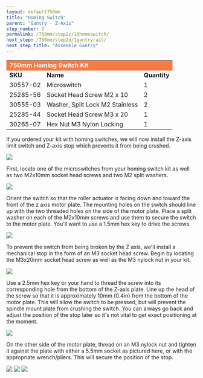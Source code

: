 ```yaml
---
layout: default750mm
title: "Homing Switch"
parent: "Gantry - Z-Axis"
step_number: 2
permalink: /750mm/step2c/10homeswitch/
next_step: /750mm/step2d/1gantryrail/
next_step_title: "Assemble Gantry"
---
```


<table>
  <tr>
    <td style="color:#fff;background: #F47B44" colspan="3">
      <b>750mm Homing Switch Kit</b>
    </td>
  </tr>
  <tr>
    <td>
      <b>SKU</b>
    </td>
    <td>
      <b>Name</b>
    </td>
    <td>
      <b>Quantity</b>
    </td>
  </tr>
  <tr>
    <td>
      30557-02
    </td>
    <td>
      Microswitch
    </td>
    <td>
      1
    </td>
  </tr>
  <tr>
    <td>
      25285-56
    </td>
    <td>
      Socket Head Screw M2 x 10
    </td>
    <td>
      2
    </td>
  </tr>
  <tr>
    <td>
      30555-03
    </td>
    <td>
      Washer, Split Lock M2 Stainless
    </td>
    <td>
      2
    </td>
  </tr>
  <tr>
    <td>
      25285-44
    </td>
    <td>
      Socket Head Screw M3 x 20
    </td>
    <td>
      1
    </td>
  </tr>
  <tr>
    <td>
      30265-07
    </td>
    <td>
      Hex Nut M3 Nylon Locking
    </td>
    <td>
      1
    </td>
  </tr>
</table>

If you ordered your kit with homing switches, we will now install the Z-axis limit switch and Z-axis stop which prevents it from being crushed.

<img src="../../../photo/jpfsPA120473.jpg">

First, locate one of the microswitches from your homing switch kit as well as two M2x10mm socket head screws and two M2 split washers.

<img src="../../../photo/jpfsPA120461.jpg">

Orient the switch so that the roller actuator is facing down and toward the front of the z axis motor plate. The mounting holes on the switch should line up with the two threaded holes on the side of the motor plate. Place a split washer on each of the M2x10mm screws and use them to secure the switch to the motor plate. You'll want to use a 1.5mm hex key to drive the screws.

<img src="../../../photo/jpfsPA120463.jpg">

To prevent the switch from being broken by the Z axis, we'll install a mechanical stop in the form of an M3 socket head screw. Begin by locating the M3x20mm socket head screw as well as the M3 nylock nut in your kit.

<img src="../../../photo/jpfsPA120466.jpg">

Use a 2.5mm hex key or your hand to thread the screw into its corresponding hole from the bottom of the Z-axis plate. Line up the head of the screw so that it is approximately 10mm (0.4in) from the bottom of the motor plate. This will allow the switch to be pressed, but will prevent the spindle mount plate from crushing the switch. You can always go back and adjust the position of the stop later so it's not vital to get exact positioning at the moment.

<img src="../../../photo/jpfsPA120469.jpg">

On the other side of the motor plate, thread on an M3 nylock nut and tighten it against the plate with either a 5.5mm socket as pictured here, or with the appropriate wrench/pliers. This will secure the position of the stop.

<img src="../../../photo/jpfsPA120470.jpg">
<img src="../../../photo/jpfsPA120471.jpg">
<img src="../../../photo/jpfsPA120473.jpg">
